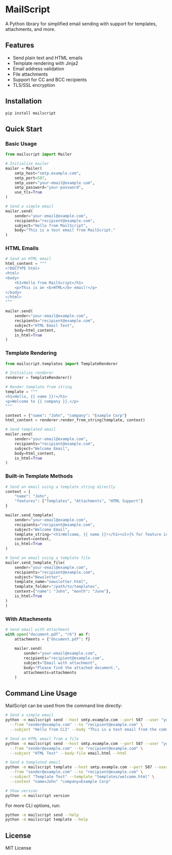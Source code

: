 # MailScript

A Python library for simplified email sending with support for templates, attachments, and more.

## Features

- Send plain text and HTML emails
- Template rendering with Jinja2
- Email address validation
- File attachments
- Support for CC and BCC recipients
- TLS/SSL encryption

## Installation

```bash
pip install mailscript
```

## Quick Start

### Basic Usage

```python
from mailscript import Mailer

# Initialize mailer
mailer = Mailer(
    smtp_host="smtp.example.com", 
    smtp_port=587,
    smtp_user="your-email@example.com",
    smtp_password="your-password",
    use_tls=True
)

# Send a simple email
mailer.send(
    sender="your-email@example.com",
    recipients="recipient@example.com",
    subject="Hello from MailScript",
    body="This is a test email from MailScript."
)
```

### HTML Emails

```python
# Send an HTML email
html_content = """
<!DOCTYPE html>
<html>
<body>
    <h1>Hello from MailScript</h1>
    <p>This is an <b>HTML</b> email!</p>
</body>
</html>
"""

mailer.send(
    sender="your-email@example.com",
    recipients="recipient@example.com",
    subject="HTML Email Test",
    body=html_content,
    is_html=True
)
```

### Template Rendering

```python
from mailscript.templates import TemplateRenderer

# Initialize renderer
renderer = TemplateRenderer()

# Render template from string
template = """
<h1>Hello, {{ name }}!</h1>
<p>Welcome to {{ company }}.</p>
"""

context = {"name": "John", "company": "Example Corp"}
html_content = renderer.render_from_string(template, context)

# Send templated email
mailer.send(
    sender="your-email@example.com",
    recipients="recipient@example.com",
    subject="Welcome Email",
    body=html_content,
    is_html=True
)
```

### Built-in Template Methods

```python
# Send an email using a template string directly
context = {
    "name": "John", 
    "features": ["Templates", "Attachments", "HTML Support"]
}

mailer.send_template(
    sender="your-email@example.com",
    recipients="recipient@example.com",
    subject="Welcome Email",
    template_string="<h1>Welcome, {{ name }}!</h1><ul>{% for feature in features %}<li>{{ feature }}</li>{% endfor %}</ul>",
    context=context,
    is_html=True
)

# Send an email using a template file
mailer.send_template_file(
    sender="your-email@example.com",
    recipients="recipient@example.com",
    subject="Newsletter",
    template_name="newsletter.html",
    template_folder="/path/to/templates",
    context={"name": "John", "month": "June"},
    is_html=True
)
)
```

### With Attachments

```python
# Send email with attachment
with open("document.pdf", "rb") as f:
    attachments = {"document.pdf": f}
    
    mailer.send(
        sender="your-email@example.com",
        recipients="recipient@example.com",
        subject="Email with attachment",
        body="Please find the attached document.",
        attachments=attachments
    )
```

## Command Line Usage

MailScript can be used from the command line directly:

```bash
# Send a simple email
python -m mailscript send --host smtp.example.com --port 587 --user "your-user" \
  --from "sender@example.com" --to "recipient@example.com" \
  --subject "Hello from CLI" --body "This is a test email from the command line"

# Send an HTML email from a file
python -m mailscript send --host smtp.example.com --port 587 --user "your-user" \
  --from "sender@example.com" --to "recipient@example.com" \
  --subject "HTML Test" --body-file email.html --html

# Send a templated email
python -m mailscript template --host smtp.example.com --port 587 --user "your-user" \
  --from "sender@example.com" --to "recipient@example.com" \
  --subject "Template Test" --template "templates/welcome.html" \
  --context "name=John" "company=Example Corp"

# Show version
python -m mailscript version
```

For more CLI options, run:

```bash
python -m mailscript send --help
python -m mailscript template --help
```

## License

MIT License
